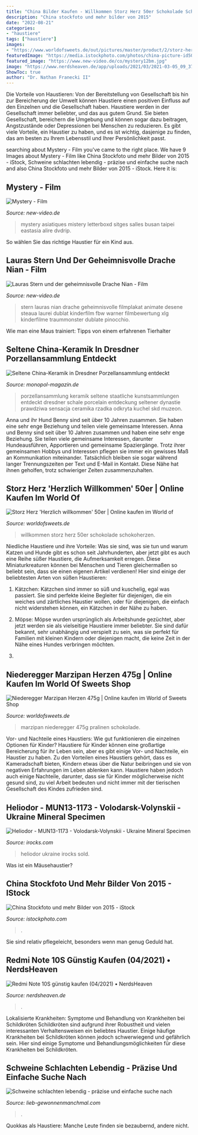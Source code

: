 ```yaml
---
title: "China Bilder Kaufen - Willkommen Storz Herz 50er Schokolade Schokoherzen"
description: "China stockfoto und mehr bilder von 2015"
date: "2022-08-21"
categories:
- "haustiere"
tags: ["haustiere"]
images:
- "https://www.worldofsweets.de/out/pictures/master/product/2/storz-herz---039-herzlich-willkommen--039--50er-no2-1209.jpg"
featuredImage: "https://media.istockphoto.com/photos/china-picture-id502546250?k=6&amp;m=502546250&amp;s=170667a&amp;w=0&amp;h=97K8vnewvjOyQc9zZswAEfnfSEFK0FaktcTcQ7e0yXk="
featured_image: "https://www.new-video.de/co/mystery12bm.jpg"
image: "https://www.nerdsheaven.de/app/uploads/2021/03/2021-03-05_09_37_07-Window.png"
ShowToc: true
author: "Dr. Nathan Franecki II"
---
```



Die Vorteile von Haustieren: Von der Bereitstellung von Gesellschaft bis hin zur Bereicherung der Umwelt können Haustiere einen positiven Einfluss auf den Einzelnen und die Gesellschaft haben.
Haustiere werden in der Gesellschaft immer beliebter, und das aus gutem Grund. Sie bieten Gesellschaft, bereichern die Umgebung und können sogar dazu beitragen, Angstzustände oder Depressionen bei Menschen zu reduzieren. Es gibt viele Vorteile, ein Haustier zu haben, und es ist wichtig, dasjenige zu finden, das am besten zu Ihrem Lebensstil und Ihrer Persönlichkeit passt.

	

		
searching about Mystery - Film you've came to the right place. We have 9 Images about Mystery - Film like China Stockfoto und mehr Bilder von 2015 - iStock, Schweine schlachten lebendig - präzise und einfache suche nach and also China Stockfoto und mehr Bilder von 2015 - iStock. Here it is:
		
    
## Mystery - Film

<img loading=lazy src="https://www.new-video.de/co/mystery12bm.jpg" onerror="this.onerror=null;this.src='https://tse3.mm.bing.net/th?id=OIP.0iJKv1x5il1Rt7yPhn1MEQHaJ-&amp;pid=15.1';" alt="Mystery - Film">

_Source: new-video.de_

>mystery asiatiques mistery letterboxd sitges salles busan taipei eastasia alire dvdrip. 

	

So wählen Sie das richtige Haustier für ein Kind aus.

    
## Lauras Stern Und Der Geheimnisvolle Drache Nian - Film

<img loading=lazy src="http://www.new-video.de/co/laurasdranin09.jpg" onerror="this.onerror=null;this.src='https://tse1.mm.bing.net/th?id=OIP.6jZPKoNw_5flbBOZ4WasUQHaKc&amp;pid=15.1';" alt="Lauras Stern und der geheimnisvolle Drache Nian - Film">

_Source: new-video.de_

>stern lauras nian drache geheimnisvolle filmplakat animate desene steaua laurei dublat kinderfilm fbw warner filmbewertung xlg kinderfilme traummonster dublate pinocchio. 

	

Wie man eine Maus trainiert: Tipps von einem erfahrenen Tierhalter

    
## Seltene China-Keramik In Dresdner Porzellansammlung Entdeckt

<img loading=lazy src="https://www.monopol-magazin.de/sites/default/files/2021-02/Seltene_China_Kerami_68325216.jpg" onerror="this.onerror=null;this.src='https://tse4.mm.bing.net/th?id=OIP.yCQBiUnpiSKKtaI3XzMtoQHaE8&amp;pid=15.1';" alt="Seltene China-Keramik in Dresdner Porzellansammlung entdeckt">

_Source: monopol-magazin.de_

>porzellansammlung keramik seltene staatliche kunstsammlungen entdeckt dresdner schale porcelain entdeckung seltener dynastie prawdziwa sensacja ceramika rzadka odkryta kuchel skd muzeon. 

	

Anna und ihr Hund Benny sind seit über 10 Jahren zusammen. Sie haben eine sehr enge Beziehung und teilen viele gemeinsame Interessen.
Anna und Benny sind seit über 10 Jahren zusammen und haben eine sehr enge Beziehung. Sie teilen viele gemeinsame Interessen, darunter Hundeausführen, Apportieren und gemeinsame Spaziergänge. Trotz ihrer gemeinsamen Hobbys und Interessen pflegen sie immer ein gewisses Maß an Kommunikation miteinander. Tatsächlich bleiben sie sogar während langer Trennungszeiten per Text und E-Mail in Kontakt. Diese Nähe hat ihnen geholfen, trotz schwieriger Zeiten zusammenzuhalten.

    
## Storz Herz &#039;Herzlich Willkommen&#039; 50er | Online Kaufen Im World Of

<img loading=lazy src="https://www.worldofsweets.de/out/pictures/master/product/2/storz-herz---039-herzlich-willkommen--039--50er-no2-1209.jpg" onerror="this.onerror=null;this.src='https://tse3.mm.bing.net/th?id=OIP.10NhoxCBZJwZOHM-RZ0CdwHaHa&amp;pid=15.1';" alt="Storz Herz &#039;Herzlich willkommen&#039; 50er | Online kaufen im World of">

_Source: worldofsweets.de_

>willkommen storz herz 50er schokolade schokoherzen. 

	

Niedliche Haustiere und ihre Vorteile: Was sie sind, was sie tun und warum
Katzen und Hunde gibt es schon seit Jahrhunderten, aber jetzt gibt es auch eine Reihe süßer Haustiere, die Aufmerksamkeit erregen. Diese Miniaturkreaturen können bei Menschen und Tieren gleichermaßen so beliebt sein, dass sie einen eigenen Artikel verdienen! Hier sind einige der beliebtesten Arten von süßen Haustieren:
1. Kätzchen: Kätzchen sind immer so süß und kuschelig, egal was passiert. Sie sind perfekte kleine Begleiter für diejenigen, die ein weiches und zärtliches Haustier wollen, oder für diejenigen, die einfach nicht widerstehen können, ein Kätzchen in der Nähe zu haben.

2. Möpse: Möpse wurden ursprünglich als Arbeitshunde gezüchtet, aber jetzt werden sie als vielseitige Haustiere immer beliebter. Sie sind dafür bekannt, sehr unabhängig und verspielt zu sein, was sie perfekt für Familien mit kleinen Kindern oder diejenigen macht, die keine Zeit in der Nähe eines Hundes verbringen möchten.

3.

    
## Niederegger Marzipan Herzen 475g | Online Kaufen Im World Of Sweets Shop

<img loading=lazy src="https://www.worldofsweets.de/out/pictures/master/product/4/niederegger-marzipan-herzen-475g-no4-4809.jpg" onerror="this.onerror=null;this.src='https://tse1.mm.bing.net/th?id=OIP.GsNLWEp-JnFIt1d6PtsSiAHaHa&amp;pid=15.1';" alt="Niederegger Marzipan Herzen 475g | Online kaufen im World of Sweets Shop">

_Source: worldofsweets.de_

>marzipan niederegger 475g pralinen schokolade. 

	

Vor- und Nachteile eines Haustiers: Wie gut funktionieren die einzelnen Optionen für Kinder?
Haustiere für Kinder können eine großartige Bereicherung für ihr Leben sein, aber es gibt einige Vor- und Nachteile, ein Haustier zu haben. Zu den Vorteilen eines Haustiers gehört, dass es Kameradschaft bieten, Kindern etwas über die Natur beibringen und sie von negativen Erfahrungen im Leben ablenken kann. Haustiere haben jedoch auch einige Nachteile, darunter, dass sie für Kinder möglicherweise nicht gesund sind, zu viel Arbeit bedeuten und nicht immer mit der tierischen Gesellschaft des Kindes zufrieden sind.

    
## Heliodor - MUN13-1173 - Volodarsk-Volynskii - Ukraine Mineral Specimen

<img loading=lazy src="https://cdn.irocks.com/storage/media/68372/conversions/Heliodor-VolodarkVolynskii-Ukraine-141mm-JB1173-24-large.jpg" onerror="this.onerror=null;this.src='https://tse3.mm.bing.net/th?id=OIP.aQJqSSBM7TZ3UVD38_8NxQHaLg&amp;pid=15.1';" alt="Heliodor - MUN13-1173 - Volodarsk-Volynskii - Ukraine Mineral Specimen">

_Source: irocks.com_

>heliodor ukraine irocks sold. 

	

Was ist ein Mäusehaustier?

    
## China Stockfoto Und Mehr Bilder Von 2015 - IStock

<img loading=lazy src="https://media.istockphoto.com/photos/china-picture-id502546250?k=6&amp;m=502546250&amp;s=170667a&amp;w=0&amp;h=97K8vnewvjOyQc9zZswAEfnfSEFK0FaktcTcQ7e0yXk=" onerror="this.onerror=null;this.src='https://tse2.mm.bing.net/th?id=OIP.69h7qXKsqclJPoNWXLfhEAAAAA&amp;pid=15.1';" alt="China Stockfoto und mehr Bilder von 2015 - iStock">

_Source: istockphoto.com_

>. 

	

Sie sind relativ pflegeleicht, besonders wenn man genug Geduld hat.

    
## Redmi Note 10S Günstig Kaufen (04/2021) • NerdsHeaven

<img loading=lazy src="https://www.nerdsheaven.de/app/uploads/2021/03/2021-03-05_09_37_07-Window.png" onerror="this.onerror=null;this.src='https://tse4.mm.bing.net/th?id=OIP.WRD7ufi0FgANP3r0LU7nPgHaKO&amp;pid=15.1';" alt="Redmi Note 10S günstig kaufen (04/2021) • NerdsHeaven">

_Source: nerdsheaven.de_

>. 

	

Lokalisierte Krankheiten: Symptome und Behandlung von Krankheiten bei Schildkröten
Schildkröten sind aufgrund ihrer Robustheit und vielen interessanten Verhaltensweisen ein beliebtes Haustier. Einige häufige Krankheiten bei Schildkröten können jedoch schwerwiegend und gefährlich sein. Hier sind einige Symptome und Behandlungsmöglichkeiten für diese Krankheiten bei Schildkröten.

    
## Schweine Schlachten Lebendig - Präzise Und Einfache Suche Nach

<img loading=lazy src="https://lieb-gewonnenmanchmal.com/xikng/UXyUoLMEp0M.jpeg" onerror="this.onerror=null;this.src='https://tse4.mm.bing.net/th?id=OIP.iAZfys47ZHFl_XGP8OZH1QHaFj&amp;pid=15.1';" alt="Schweine schlachten lebendig - präzise und einfache suche nach">

_Source: lieb-gewonnenmanchmal.com_

>. 

	

Quokkas als Haustiere: Manche Leute finden sie bezaubernd, andere nicht.


